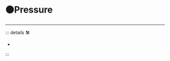 # 🟠<motor>Pressure</motor>

---

<!-- =================================================== -->
<!-- =================================================== -->
<!-- =================================================== -->
<!-- =================================================== -->
<!-- =================================================== -->
::: details 🛠

-

:::
